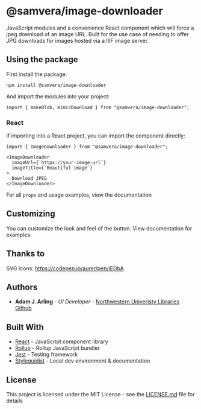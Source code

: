 # @samvera/image-downloader

JavaScript modules and a convenience React component which will force a jpeg download of an image URL. Built for the use case of needing to offer JPG downloads for images hosted via a IIIF image server.

## Using the package

First install the package:

```
npm install @samvera/image-downloader
```

And import the modules into your project:

```
import { makeBlob, mimicDownload } from "@samvera/image-downloader";
```

### React

If importing into a React project, you can import the component directly:

```
import { ImageDownloader } from "@samvera/image-downloader";

<ImageDownloader
  imageUrl={`https://your-image-url`}
  imageTitle={`Beautiful image`}
>
  Download JPEG
</ImageDownloader>
```

For all `props` and usage examples, view the documentation

## Customizing

You can customize the look and feel of the button. View documentation for examples.

## Thanks to

SVG Icons: https://codepen.io/aurer/pen/jEGbA

## Authors

- **Adam J. Arling** - _UI Developer_ - [Northwestern Univeristy Libraries](https://github.com/nulib) [Github](https://github.com/adamjarling)

## Built With

- [React](https://reactjs.org/) - JavaScript component library
- [Rollup](https://rollupjs.org/) - Rollup JavaScript bundler
- [Jest](https://jestjs.io/) - Testing framework
- [Styleguidist](https://react-styleguidist.js.org/) - Local dev environment &amp; documentation

## License

This project is licensed under the MIT License - see the [LICENSE.md](LICENSE.md) file for details
